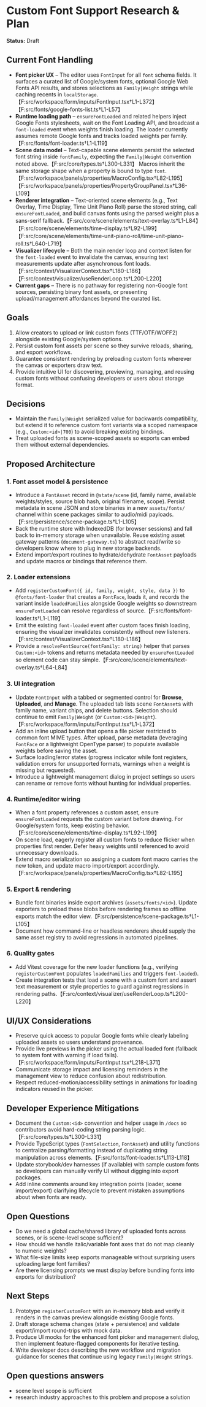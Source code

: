 # Custom Font Support Research & Plan

**Status:** Draft

## Current Font Handling

-   **Font picker UX** – The editor uses `FontInput` for all `font` schema fields. It surfaces a curated list of Google/system fonts, optional Google Web Fonts API results, and stores selections as `Family|Weight` strings while caching recents in `localStorage`.【F:src/workspace/form/inputs/FontInput.tsx†L1-L372】【F:src/fonts/google-fonts-list.ts†L1-L57】
-   **Runtime loading path** – `ensureFontLoaded` and related helpers inject Google Fonts stylesheets, wait on the Font Loading API, and broadcast a `font-loaded` event when weights finish loading. The loader currently assumes remote Google fonts and tracks loaded weights per family.【F:src/fonts/font-loader.ts†L1-L119】
-   **Scene data model** – Text-capable scene elements persist the selected font string inside `fontFamily`, expecting the `Family|Weight` convention noted above.【F:src/core/types.ts†L300-L331】 Macros inherit the same storage shape when a property is bound to type `font`.【F:src/workspace/panels/properties/MacroConfig.tsx†L82-L195】【F:src/workspace/panels/properties/PropertyGroupPanel.tsx†L36-L109】
-   **Renderer integration** – Text-oriented scene elements (e.g., Text Overlay, Time Display, Time Unit Piano Roll) parse the stored string, call `ensureFontLoaded`, and build canvas fonts using the parsed weight plus a sans-serif fallback.【F:src/core/scene/elements/text-overlay.ts†L1-L84】【F:src/core/scene/elements/time-display.ts†L92-L199】【F:src/core/scene/elements/time-unit-piano-roll/time-unit-piano-roll.ts†L640-L719】
-   **Visualizer lifecycle** – Both the main render loop and context listen for the `font-loaded` event to invalidate the canvas, ensuring text measurements update after asynchronous font loads.【F:src/context/VisualizerContext.tsx†L180-L186】【F:src/context/visualizer/useRenderLoop.ts†L200-L220】
-   **Current gaps** – There is no pathway for registering non-Google font sources, persisting binary font assets, or presenting upload/management affordances beyond the curated list.

## Goals

1. Allow creators to upload or link custom fonts (TTF/OTF/WOFF2) alongside existing Google/system options.
2. Persist custom font assets per scene so they survive reloads, sharing, and export workflows.
3. Guarantee consistent rendering by preloading custom fonts wherever the canvas or exporters draw text.
4. Provide intuitive UI for discovering, previewing, managing, and reusing custom fonts without confusing developers or users about storage format.

## Decisions

-   Maintain the `Family|Weight` serialized value for backwards compatibility, but extend it to reference custom font variants via a scoped namespace (e.g., `Custom:<id>|700`) to avoid breaking existing bindings.
-   Treat uploaded fonts as scene-scoped assets so exports can embed them without external dependencies.

## Proposed Architecture

### 1. Font asset model & persistence

-   Introduce a `FontAsset` record in `@state/scene` (id, family name, available weights/styles, source blob hash, original filename, scope). Persist metadata in scene JSON and store binaries in a new `assets/fonts/` channel within scene packages similar to audio/midi payloads.【F:src/persistence/scene-package.ts†L1-L105】
-   Back the runtime store with IndexedDB (for browser sessions) and fall back to in-memory storage when unavailable. Reuse existing asset gateway patterns (`document-gateway.ts`) to abstract read/write so developers know where to plug in new storage backends.
-   Extend import/export routines to hydrate/dehydrate `FontAsset` payloads and update macros or bindings that reference them.

### 2. Loader extensions

-   Add `registerCustomFont({ id, family, weight, style, data })` to `@fonts/font-loader` that creates a `FontFace`, loads it, and records the variant inside `loadedFamilies` alongside Google weights so downstream `ensureFontLoaded` can resolve regardless of source.【F:src/fonts/font-loader.ts†L1-L119】
-   Emit the existing `font-loaded` event after custom faces finish loading, ensuring the visualizer invalidates consistently without new listeners.【F:src/context/VisualizerContext.tsx†L180-L186】
-   Provide a `resolveFontSource(fontFamily: string)` helper that parses `Custom:<id>` tokens and returns metadata needed by `ensureFontLoaded` so element code can stay simple.【F:src/core/scene/elements/text-overlay.ts†L64-L84】

### 3. UI integration

-   Update `FontInput` with a tabbed or segmented control for **Browse**, **Uploaded**, and **Manage**. The uploaded tab lists scene `FontAsset`s with family name, variant chips, and delete buttons. Selection should continue to emit `Family|Weight` (or `Custom:<id>|Weight`).【F:src/workspace/form/inputs/FontInput.tsx†L1-L372】
-   Add an inline upload button that opens a file picker restricted to common font MIME types. After upload, parse metadata (leveraging `FontFace` or a lightweight OpenType parser) to populate available weights before saving the asset.
-   Surface loading/error states (progress indicator while font registers, validation errors for unsupported formats, warnings when a weight is missing but requested).
-   Introduce a lightweight management dialog in project settings so users can rename or remove fonts without hunting for individual properties.

### 4. Runtime/editor wiring

-   When a font property references a custom asset, ensure `ensureFontLoaded` requests the custom variant before drawing. For Google/system fonts, keep existing behavior.【F:src/core/scene/elements/time-display.ts†L92-L199】
-   On scene load, eagerly register all custom fonts to reduce flicker when properties first render. Defer heavy weights until referenced to avoid unnecessary downloads.
-   Extend macro serialization so assigning a custom font macro carries the new token, and update macro import/export accordingly.【F:src/workspace/panels/properties/MacroConfig.tsx†L82-L195】

### 5. Export & rendering

-   Bundle font binaries inside export archives (`assets/fonts/<id>`). Update exporters to preload these blobs before rendering frames so offline exports match the editor view.【F:src/persistence/scene-package.ts†L1-L105】
-   Document how command-line or headless renderers should supply the same asset registry to avoid regressions in automated pipelines.

### 6. Quality gates

-   Add Vitest coverage for the new loader functions (e.g., verifying `registerCustomFont` populates `loadedFamilies` and triggers `font-loaded`).
-   Create integration tests that load a scene with a custom font and assert text measurement or style properties to guard against regressions in rendering paths.【F:src/context/visualizer/useRenderLoop.ts†L200-L220】

## UI/UX Considerations

-   Preserve quick access to popular Google fonts while clearly labeling uploaded assets so users understand provenance.
-   Provide live previews in the picker using the actual loaded font (fallback to system font with warning if load fails).【F:src/workspace/form/inputs/FontInput.tsx†L218-L371】
-   Communicate storage impact and licensing reminders in the management view to reduce confusion about redistribution.
-   Respect reduced-motion/accessibility settings in animations for loading indicators reused in the picker.

## Developer Experience Mitigations

-   Document the `Custom:<id>` convention and helper usage in `/docs` so contributors avoid hard-coding string parsing logic.【F:src/core/types.ts†L300-L331】
-   Provide TypeScript types (`FontSelection`, `FontAsset`) and utility functions to centralize parsing/formatting instead of duplicating string manipulation across elements.【F:src/fonts/font-loader.ts†L113-L118】
-   Update storybook/dev harnesses (if available) with sample custom fonts so developers can manually verify UI without digging into export packages.
-   Add inline comments around key integration points (loader, scene import/export) clarifying lifecycle to prevent mistaken assumptions about when fonts are ready.

## Open Questions

-   Do we need a global cache/shared library of uploaded fonts across scenes, or is scene-level scope sufficient?
-   How should we handle italic/variable font axes that do not map cleanly to numeric weights?
-   What file-size limits keep exports manageable without surprising users uploading large font families?
-   Are there licensing prompts we must display before bundling fonts into exports for distribution?

## Next Steps

1. Prototype `registerCustomFont` with an in-memory blob and verify it renders in the canvas preview alongside existing Google fonts.
2. Draft storage schema changes (state + persistence) and validate export/import round-trips with mock data.
3. Produce UI mocks for the enhanced font picker and management dialog, then implement feature-flagged components for iterative testing.
4. Write developer docs describing the new workflow and migration guidance for scenes that continue using legacy `Family|Weight` strings.

## Open questions answers

-   scene level scope is sufficient
-   research industry approaches to this problem and propose a solution
